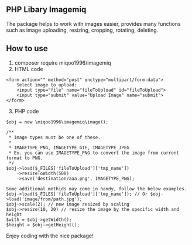 PHP Libary Imagemiq
-------------------

The package helps to work with images easier, provides many functions such as image uploading, resizing, cropping, rotating, deleting.

How to use
-------------
1. composer require miqoo1996/imagemiq
2. HTML code
```
<form action="" method="post" enctype="multipart/form-data">
    Select image to upload:
    <input type="file" name="fileToUpload" id="fileToUpload">
    <input type="submit" value="Upload Image" name="submit">
</form>
```
3. PHP code
```
$obj = new \miqoo1996\imagemiq\image();

/**
 * Image types must be one of these.
 *
 * IMAGETYPE_PNG, IMAGETYPE_GIF, IMAGETYPE_JPEG
 * Ex. you can use IMAGETYPE_PNG to convert the image from current format to PNG.
 */
$obj->load($_FILES['fileToUpload']['tmp_name'])
    ->resizeToWidth(500)
    ->save('destination/aaa.png', IMAGETYPE_PNG);

Some additional methids may come in handy, follow the below examples.
$obj->load($_FILES['fileToUpload']['tmp_name']); // Or $obj->load('image/from/path.jpg');
$obj->scale(2); // new image resized by scaling
$obj->resize(10, 20) // resize the image by the specific width and height
$with = $obj->getWidth();
$height = $obj->getHeight();
```


Enjoy coding with the nice package!
